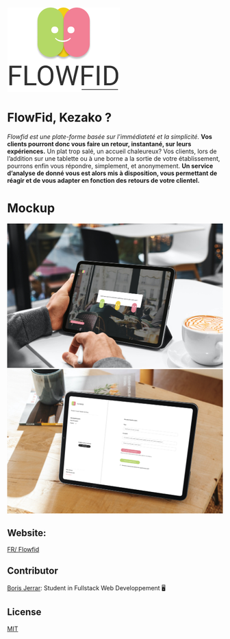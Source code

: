 ![FlowFeed Logo](https://github.com/BorisJerrar/flowfid/blob/master/mockup-logo/FlowfidLogo.png)

# FlowFid, Kezako ?

_Flowfid est une plate-forme basée sur l’immédiateté et la simplicité._
**Vos clients pourront donc vous faire un retour, instantané, sur leurs expériences.**
Un plat trop salé, un accueil chaleureux? Vos clients, lors de l’addition sur une tablette ou à une borne a la sortie de votre établissement, pourrons enfin vous répondre, simplement, et anonymement.
**Un service d’analyse de donné vous est alors mis à disposition, vous permettant de réagir et de vous adapter en fonction des retours de votre clientel.**

# Mockup

![Flowfid Logo](https://github.com/BorisJerrar/flowfid/blob/master/mockup-logo/costumerview.jpg)
![Flowfid Logo](https://github.com/BorisJerrar/flowfid/blob/master/mockup-logo/managerview.jpg)

## Website:

[FR/ Flowfid](https://www.flowfid.com)

## Contributor

[Boris Jerrar](https://www.borisjerrar.fr): Student in Fullstack Web Developpement 🖥

## License

[MIT](https://choosealicense.com/licenses/mit/)
